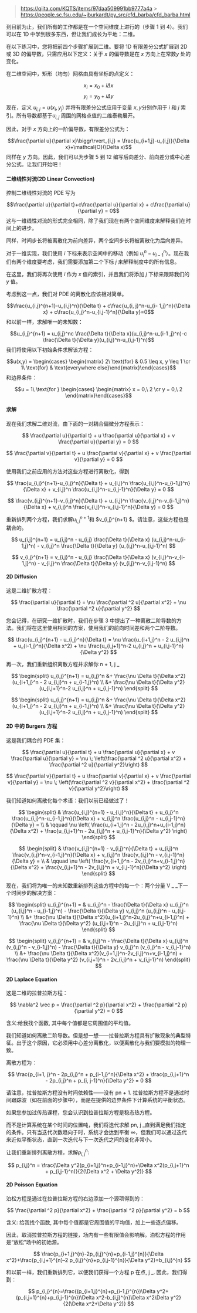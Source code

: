 > https://qiita.com/KQTS/items/97daa509991bb9777a4a > https://people.sc.fsu.edu/~jburkardt/py_src/cfd_barba/cfd_barba.html

到目前为止，我们所有的工作都是在一个空间维度上进行的（步骤 1 到 4）。我们可以在 1D 中学到很多东西，但让我们成长为平地：二维。

在以下练习中，您将把前四个步骤扩展到二维。要将 1D 有限差分公式扩展到 2D 或 3D 的偏导数，只需应用以下定义：关于 $x$ 的偏导数是在 $x$ 方向上在常数$y$ 处的变化。

在二维空间中，矩形（均匀）网格由具有坐标的点定义：

$$x_i = x_0 +i \Delta x$$$$y_i = y_0 +i \Delta y$$
现在，定义 $u_{i,j} = u(x_i,y_j)$ 并将有限差分公式应用于变量 $x,y$分别作用于 $i$ 和 $j$ 索引。所有导数都基于$u_{i,j}$ 周围的网格点值的二维泰勒展开。

因此，对于 $x$ 方向上的一阶偏导数，有限差分公式为：

$$\frac{\partial u}{\partial x}\biggr\rvert_{i,j} = \frac{u_{i+1,j}-u_{i,j}}{\Delta x}+\mathcal{O}(\Delta x)$$
同样在 $y$ 方向。因此，我们可以为步骤 5 到 12 编写后向差分、前向差分或中心差分公式。让我们开始吧！

#### 二维线性对流(2D Linear Convection)

控制二维线性对流的 PDE 写为

$$\frac{\partial u}{\partial t}+c\frac{\partial u}{\partial x} + c\frac{\partial u}{\partial y} = 0$$
这与一维线性对流的形式完全相同，除了我们现在有两个空间维度来解释我们在时间上的进步。

同样，时间步长将被离散化为前向差异，两个空间步长将被离散化为后向差异。

对于一维实现，我们使用 $i$ 下标来表示空间中的移动（例如 $u_{i}^n-u_{i-1}^n$）。现在我们有两个维度要考虑，我们需要添加第二个下标 $j$ 来解释制度中的所有信息。

在这里，我们将再次使用 $i$ 作为 $x$ 值的索引，并且我们将添加 $j$ 下标来跟踪我们的 $y$ 值。

考虑到这一点，我们对 PDE 的离散化应该相对简单。

$$\frac{u_{i,j}^{n+1}-u_{i,j}^n}{\Delta t} + c\frac{u_{i, j}^n-u_{i- 1,j}^n}{\Delta x} + c\frac{u_{i,j}^n-u_{i,j-1}^n}{\Delta y}=0$$
和以前一样，求解唯一的未知数：

$$u_{i,j}^{n+1} = u_{i,j}^nc \frac{\Delta t}{\Delta x}(u_{i,j}^n-u_{i-1 ,j}^n)-c \frac{\Delta t}{\Delta y}(u_{i,j}^n-u_{i,j-1}^n)$$
我们将使用以下初始条件求解该方程：

$$u(x,y) = \begin{cases} \begin{matrix} 2\ \text{for} & 0.5 \leq x, y \leq 1 \cr 1\ \text{for} & \text{everywhere else}\end{matrix}\end{cases}$$
和边界条件：

$$u = 1\ \text{for } \begin{cases} \begin{matrix} x = 0,\ 2 \cr y = 0,\ 2 \end{matrix}\end{cases}$$

#### 求解

现在我们求解二维对流，由下面的一对耦合偏微分方程表示：

$$
\frac{\partial u}{\partial t} + u \frac{\partial u}{\partial x} + v \frac{\partial u}{\partial y} = 0
$$

$$
\frac{\partial v}{\partial t} + u \frac{\partial v}{\partial x} + v \frac{\partial v}{\partial y} = 0
$$

使用我们之前应用的方法对这些方程进行离散化，得到

$$
\frac{u_{i,j}^{n+1}-u_{i,j}^n}{\Delta t} + u_{i,j}^n \frac{u_{i,j}^n-u_{i-1,j}^n}{\Delta x} + v_{i,j}^n \frac{u_{i,j}^n-u_{i,j-1}^n}{\Delta y} = 0
$$

$$
\frac{v_{i,j}^{n+1}-v_{i,j}^n}{\Delta t} + u_{i,j}^n \frac{v_{i,j}^n-v_{i-1,j}^n}{\Delta x} + v_{i,j}^n \frac{v_{i,j}^n-v_{i,j-1}^n}{\Delta y} = 0
$$

重新排列两个方程，我们求解$u_{i,j}^{n+1}$和 $v\_{i,j}^{n+1} $。请注意，这些方程也是耦合的。

$$
u_{i,j}^{n+1} = u_{i,j}^n - u_{i,j} \frac{\Delta t}{\Delta x} (u_{i,j}^n-u_{i-1,j}^n) - v_{i,j}^n \frac{\Delta t}{\Delta y} (u_{i,j}^n-u_{i,j-1}^n)
$$

$$
v_{i,j}^{n+1} = v_{i,j}^n - u_{i,j} \frac{\Delta t}{\Delta x} (v_{i,j}^n-v_{i-1,j}^n) - v_{i,j}^n \frac{\Delta t}{\Delta y} (v_{i,j}^n-v_{i,j-1}^n)
$$

#### 2D Diffusion

这是二维扩散方程：

$$
\frac{\partial u}{\partial t} = \nu \frac{\partial ^2 u}{\partial x^2} + \nu \frac{\partial ^2 u}{\partial y^2}
$$

您会记得，在研究一维扩散时，我们在步骤 3 中提出了一种离散二阶导数的方法。我们将在这里使用相同的方案，使用我们的前向时间差和两个二阶导数。

$$
\frac{u_{i,j}^{n+1} - u_{i,j}^n}{\Delta t} = \nu \frac{u_{i+1,j}^n - 2 u_{i,j}^n + u_{i-1,j}^n}{\Delta x^2} + \nu \frac{u_{i,j+1}^n-2 u_{i,j}^n + u_{i,j-1}^n}{\Delta y^2}
$$

再一次，我们重新组织离散方程并求解你 n + 1, j \_

$$
\begin{split}
u_{i,j}^{n+1} = u_{i,j}^n &+ \frac{\nu \Delta t}{\Delta x^2}(u_{i+1,j}^n - 2 u_{i,j}^n + u_{i-1,j}^n) \\
&+ \frac{\nu \Delta t}{\Delta y^2}(u_{i,j+1}^n-2 u_{i,j}^n + u_{i,j-1}^n)
\end{split}
$$

$$
\begin{split}
u_{i,j}^{n+1} = u_{i,j}^n &+ \frac{\nu \Delta t}{\Delta x^2}(u_{i+1,j}^n - 2 u_{i,j}^n + u_{i-1,j}^n) \\
&+ \frac{\nu \Delta t}{\Delta y^2}(u_{i,j+1}^n-2 u_{i,j}^n + u_{i,j-1}^n)
\end{split}
$$

#### 2D 中的 Burgers 方程

这是我们耦合的 PDE 集：

$$
\frac{\partial u}{\partial t} + u \frac{\partial u}{\partial x} + v \frac{\partial u}{\partial y} = \nu \; \left(\frac{\partial ^2 u}{\partial x^2} + \frac{\partial ^2 u}{\partial y^2}\right)
$$

$$
\frac{\partial v}{\partial t} + u \frac{\partial v}{\partial x} + v \frac{\partial v}{\partial y} = \nu \; \left(\frac{\partial ^2 v}{\partial x^2} + \frac{\partial ^2 v}{\partial y^2}\right)
$$

我们知道如何离散化每个术语：我们以前已经做过了！

$$
\begin{split}
& \frac{u_{i,j}^{n+1} - u_{i,j}^n}{\Delta t} + u_{i,j}^n \frac{u_{i,j}^n-u_{i-1,j}^n}{\Delta x} + v_{i,j}^n \frac{u_{i,j}^n - u_{i,j-1}^n}{\Delta y} = \\
& \qquad \nu \left( \frac{u_{i+1,j}^n - 2u_{i,j}^n+u_{i-1,j}^n}{\Delta x^2} + \frac{u_{i,j+1}^n - 2u_{i,j}^n + u_{i,j-1}^n}{\Delta y^2} \right)
\end{split}
$$

$$
\begin{split}
& \frac{v_{i,j}^{n+1} - v_{i,j}^n}{\Delta t} + u_{i,j}^n \frac{v_{i,j}^n-v_{i-1,j}^n}{\Delta x} + v_{i,j}^n \frac{v_{i,j}^n - v_{i,j-1}^n}{\Delta y} = \\
& \qquad \nu \left( \frac{v_{i+1,j}^n - 2v_{i,j}^n+v_{i-1,j}^n}{\Delta x^2} + \frac{v_{i,j+1}^n - 2v_{i,j}^n + v_{i,j-1}^n}{\Delta y^2} \right)
\end{split}
$$

现在，我们将为唯一的未知数重新排列这些方程中的每一个：两个分量 Ⅴ \_ \_下一个时间步的解决方案：

$$
\begin{split}
u_{i,j}^{n+1} = & u_{i,j}^n - \frac{\Delta t}{\Delta x} u_{i,j}^n (u_{i,j}^n - u_{i-1,j}^n)  - \frac{\Delta t}{\Delta y} v_{i,j}^n (u_{i,j}^n - u_{i,j-1}^n) \\
&+ \frac{\nu \Delta t}{\Delta x^2}(u_{i+1,j}^n-2u_{i,j}^n+u_{i-1,j}^n) + \frac{\nu \Delta t}{\Delta y^2} (u_{i,j+1}^n - 2u_{i,j}^n + u_{i,j-1}^n)
\end{split}
$$

$$
\begin{split}
v_{i,j}^{n+1} = & v_{i,j}^n - \frac{\Delta t}{\Delta x} u_{i,j}^n (v_{i,j}^n - v_{i-1,j}^n) - \frac{\Delta t}{\Delta y} v_{i,j}^n (v_{i,j}^n - v_{i,j-1}^n) \\
&+ \frac{\nu \Delta t}{\Delta x^2}(v_{i+1,j}^n-2v_{i,j}^n+v_{i-1,j}^n) + \frac{\nu \Delta t}{\Delta y^2} (v_{i,j+1}^n - 2v_{i,j}^n + v_{i,j-1}^n)
\end{split}
$$

#### 2D Laplace Equation

这是二维的拉普拉斯方程：

$$
 \nabla^2 \vec p =
 \frac{\partial ^2 p}{\partial x^2} + \frac{\partial ^2 p}{\partial y^2}
 = 0
$$

含义:给我找个函数, 其中每个值都是它周围值的平均值。

我们知道如何离散二阶导数。但是想一想——拉普拉斯方程具有扩散现象的典型特征。出于这个原因，它必须用中心差分离散化，以便离散化与我们要模拟的物理一致。

离散方程为：

$$
\frac{p_{i+1, j}^n - 2p_{i,j}^n + p_{i-1,j}^n}{\Delta x^2} + \frac{p_{i,j+1}^n - 2p_{i,j}^n + p_{i, j-1}^n}{\Delta y^2} = 0
$$

请注意，拉普拉斯方程没有时间依赖性——没有 pn + 1. 拉普拉斯方程不是通过时间跟踪波（如在前面的步骤中），而是在提供的边界条件下计算系统的平衡状态。

如果您参加过传热课程，您会认识到拉普拉斯方程是稳态热方程。

而不是计算系统在某个时间的位置吨，我们将迭代求解 pn, j \_直到满足我们指定的条件。只有当迭代次数趋向于时，系统才会达到平衡 ∞，但我们可以通过迭代来近似平衡状态，直到一次迭代与下一次迭代之间的变化非常小。

让我们重新排列离散方程，求解$p_{i,j}^n$:

$$
p_{i,j}^n = \frac{\Delta y^2(p_{i+1,j}^n+p_{i-1,j}^n)+\Delta x^2(p_{i,j+1}^n + p_{i,j-1}^n)}{2(\Delta x^2 + \Delta y^2)}
$$

#### 2D Poisson Equation

泊松方程是通过在拉普拉斯方程的右边添加一个源项得到的：

$$
\frac{\partial ^2 p}{\partial x^2} + \frac{\partial ^2 p}{\partial y^2} = b
$$

含义: 给我找个函数, 其中每个值都是它周围值的平均值，加上一些逐点偏移。

因此，取消拉普拉斯方程的链接，场内有一些有限值会影响解。泊松方程的作用是“放松”场中的初始源。

$$
\frac{p_{i+1,j}^{n}-2p_{i,j}^{n}+p_{i-1,j}^{n}}{\Delta x^2}+\frac{p_{i,j+1}^{n}-2 p_{i,j}^{n}+p_{i,j-1}^{n}}{\Delta y^2}=b_{i,j}^{n}
$$

和以前一样，我们重新排列它，以便我们获得一个方程 p 在点, j \_. 因此，我们得到：

$$
p_{i,j}^{n}=\frac{(p_{i+1,j}^{n}+p_{i-1,j}^{n})\Delta y^2+(p_{i,j+1}^{n}+p_{i,j-1}^{n})\Delta x^2-b_{i,j}^{n}\Delta x^2\Delta y^2}{2(\Delta x^2+\Delta y^2)}
$$
